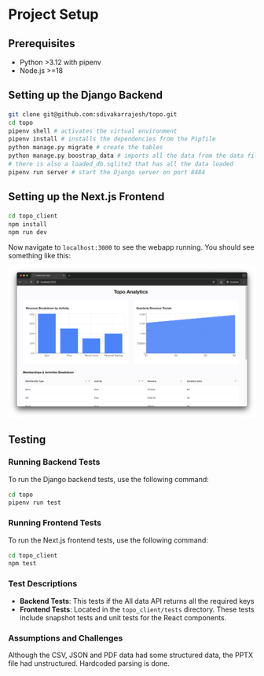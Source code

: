 # Project Setup

## Prerequisites

- Python >3.12 with pipenv
- Node.js >=18

## Setting up the Django Backend

```bash
git clone git@github.com:sdivakarrajesh/topo.git
cd topo
pipenv shell # activates the virtual environment
pipenv install # installs the dependencies from the Pipfile
python manage.py migrate # create the tables
python manage.py boostrap_data # imports all the data from the data files into DB tables
# there is also a loaded_db.sqlite3 that has all the data loaded
pipenv run server # start the Django server on port 8484
```

## Setting up the Next.js Frontend

```bash
cd topo_client
npm install
npm run dev
```

Now navigate to `localhost:3000` to see the webapp running. You should see something like this:

![Screenshot](data/ss1.png)

## Testing

### Running Backend Tests

To run the Django backend tests, use the following command:

```bash
cd topo
pipenv run test
```

### Running Frontend Tests

To run the Next.js frontend tests, use the following command:

```bash
cd topo_client
npm test
```

### Test Descriptions

- **Backend Tests**: This tests if the All data API returns all the required keys
- **Frontend Tests**: Located in the `topo_client/tests` directory. These tests include snapshot tests and unit tests for the React components.


### Assumptions and Challenges

Although the CSV, JSON and PDF data had some structured data, the PPTX file had unstructured. Hardcoded parsing is done.